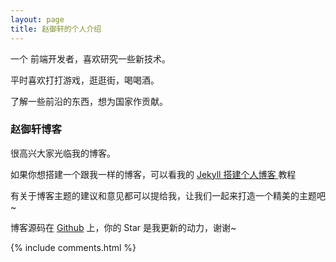 ```yaml
---
layout: page
title: 赵御轩的个人介绍 
---
```


一个 前端开发者，喜欢研究一些新技术。
<p>
平时喜欢打打游戏，逛逛街，喝喝酒。
<p>
了解一些前沿的东西，想为国家作贡献。

<p>

<h3> 赵御轩博客 </h3>  

<p>

很高兴大家光临我的博客。

<p>

如果你想搭建一个跟我一样的博客，可以看我的 
<a href="/2016/10/jekyll_tutorials1/"> Jekyll 搭建个人博客 </a>
教程

<p>

有关于博客主题的建议和意见都可以提给我，让我们一起来打造一个精美的主题吧~ 

<p> 

博客源码在 <a target="_blank" href='https://github.com/leopardpan/leopardpan.github.io/'>Github</a> 上，你的 Star 是我更新的动力，谢谢~

<p> 

<p> 

<p> 


{% include comments.html %}

